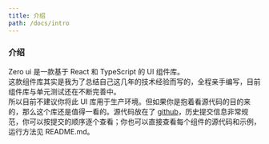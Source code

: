 ```yaml
---
title: 介绍
path: /docs/intro
---
```


### 介绍

Zero ui 是一款基于 React 和 TypeScript 的 UI 组件库。  
这款组件库其实是我为了总结自己这几年的技术经验而写的，全程亲手编写，目前组件库与单元测试还在不断完善中。  
所以目前不建议你将此 UI 库用于生产环境。但如果你是抱着看源代码的目的来的，那么这个库还是值得一看的。源代码放在了 [github](https://github.com/cqhaisenbao/zero-ui-react)，历史提交信息非常规范，你可以按提交的顺序逐个查看；你也可以直接查看每个组件的源代码和示例，运行方法见 README.md。

